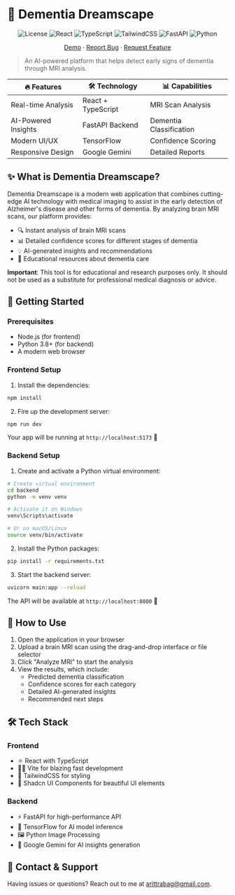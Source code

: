 # 🧠 Dementia Dreamscape

<div align="center">

![License](https://img.shields.io/badge/license-MIT-blue)
![React](https://img.shields.io/badge/React-18-%2361DAFB.svg?style=flat&logo=react)
![TypeScript](https://img.shields.io/badge/TypeScript-5-%23007ACC.svg?style=flat&logo=typescript)
![TailwindCSS](https://img.shields.io/badge/TailwindCSS-3-%2338B2AC.svg?style=flat&logo=tailwind-css)
![FastAPI](https://img.shields.io/badge/FastAPI-0.109-%23009688.svg?style=flat&logo=fastapi)
![Python](https://img.shields.io/badge/Python-3.8+-%233776AB.svg?style=flat&logo=python)

[Demo](https://dementia-dreamscape.vercel.app) · [Report Bug](mailto:arittrabag@gmail.com) · [Request Feature](mailto:arittrabag@gmail.com)

</div>

> An AI-powered platform that helps detect early signs of dementia through MRI analysis.

| 🔥 Features | 🛠️ Technology | 📊 Capabilities |
|------------|---------------|----------------|
| Real-time Analysis | React + TypeScript | MRI Scan Analysis |
| AI-Powered Insights | FastAPI Backend | Dementia Classification |
| Modern UI/UX | TensorFlow | Confidence Scoring |
| Responsive Design | Google Gemini | Detailed Reports |

## ✨ What is Dementia Dreamscape?

Dementia Dreamscape is a modern web application that combines cutting-edge AI technology with medical imaging to assist in the early detection of Alzheimer's disease and other forms of dementia. By analyzing brain MRI scans, our platform provides:

- 🔍 Instant analysis of brain MRI scans
- 📊 Detailed confidence scores for different stages of dementia
- 💡 AI-generated insights and recommendations
- 🏥 Educational resources about dementia care

**Important**: This tool is for educational and research purposes only. It should not be used as a substitute for professional medical diagnosis or advice.

## 🚀 Getting Started

### Prerequisites

- Node.js (for frontend)
- Python 3.8+ (for backend)
- A modern web browser

### Frontend Setup

1. Install the dependencies:
```bash
npm install
```

2. Fire up the development server:
```bash
npm run dev
```

Your app will be running at `http://localhost:5173` 🎉

### Backend Setup

1. Create and activate a Python virtual environment:

```bash
# Create virtual environment
cd backend
python -m venv venv

# Activate it on Windows
venv\Scripts\activate

# Or on macOS/Linux
source venv/bin/activate
```

2. Install the Python packages:
```bash
pip install -r requirements.txt
```

3. Start the backend server:
```bash
uvicorn main:app --reload
```

The API will be available at `http://localhost:8000` 🚀

## 🎯 How to Use

1. Open the application in your browser
2. Upload a brain MRI scan using the drag-and-drop interface or file selector
3. Click "Analyze MRI" to start the analysis
4. View the results, which include:
   - Predicted dementia classification
   - Confidence scores for each category
   - Detailed AI-generated insights
   - Recommended next steps

## 🛠️ Tech Stack

### Frontend
- ⚛️ React with TypeScript
- 🏃‍♂️ Vite for blazing fast development
- 💅 TailwindCSS for styling
- 🎨 Shadcn UI Components for beautiful UI elements

### Backend
- ⚡ FastAPI for high-performance API
- 🧠 TensorFlow for AI model inference
- 🖼️ Python Image Processing
- 💭 Google Gemini for AI insights generation

## 🤝 Contact & Support

Having issues or questions? Reach out to me at [arittrabag@gmail.com](mailto:arittrabag@gmail.com).
